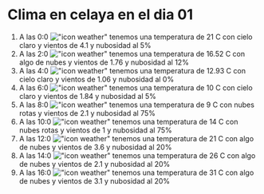 # Clima en celaya en el dia 01

1. A las 0:0 !["icon weather"](http://openweathermap.org/img/w/02n.png) tenemos una temperatura de 21 C con cielo claro y  vientos de 4.1 y nubosidad al 5%
1. A las 2:0 !["icon weather"](http://openweathermap.org/img/w/02n.png) tenemos una temperatura de 16.52 C con algo de nubes y  vientos de 1.76 y nubosidad al 12%
1. A las 4:0 !["icon weather"](http://openweathermap.org/img/w/01n.png) tenemos una temperatura de 12.93 C con cielo claro y  vientos de 1.06 y nubosidad al 0%
1. A las 6:0 !["icon weather"](http://openweathermap.org/img/w/02n.png) tenemos una temperatura de 10 C con cielo claro y  vientos de 1.84 y nubosidad al 5%
1. A las 8:0 !["icon weather"](http://openweathermap.org/img/w/04n.png) tenemos una temperatura de 9 C con nubes rotas y  vientos de 2.1 y nubosidad al 75%
1. A las 10:0 !["icon weather"](http://openweathermap.org/img/w/04d.png) tenemos una temperatura de 14 C con nubes rotas y  vientos de 1 y nubosidad al 75%
1. A las 12:0 !["icon weather"](http://openweathermap.org/img/w/02d.png) tenemos una temperatura de 21 C con algo de nubes y  vientos de 3.6 y nubosidad al 20%
1. A las 14:0 !["icon weather"](http://openweathermap.org/img/w/02d.png) tenemos una temperatura de 26 C con algo de nubes y  vientos de 2.1 y nubosidad al 20%
1. A las 16:0 !["icon weather"](http://openweathermap.org/img/w/02d.png) tenemos una temperatura de 31 C con algo de nubes y  vientos de 3.1 y nubosidad al 20%
